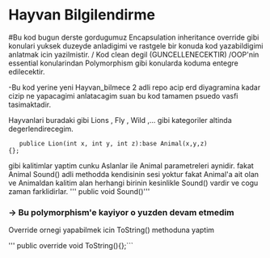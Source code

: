 # Hayvan Bilgilendirme

#Bu kod bugun derste gordugumuz Encapsulation inheritance override gibi konulari yuksek duzeyde anladigimi ve rastgele bir konuda kod yazabildigimi anlatmak icin yazilmistir.
/ Kod clean degil (GUNCELLENECEKTIR)
/OOP'nin essential konularindan Polymorphism gibi konularda koduma entegre edilecektir.

-Bu kod yerine yeni Hayvan_bilmece 2 adli repo acip erd diyagramina kadar cizip ne yapacagimi anlatacagim suan bu kod tamamen psuedo vasfi tasimaktadir.

Hayvanlari buradaki gibi Lions , Fly , Wild ,... gibi kategoriler altinda degerlendirecegim.
```public void class Lion:Animal
   publice Lion(int x, int y, int z):base Animal(x,y,z) 
{};
```
gibi kalitimlar yaptim cunku Aslanlar ile Animal parametreleri aynidir.
fakat
Animal Sound() adli methodda kendisinin sesi yoktur fakat Animal'a ait olan ve Animaldan kalitim alan herhangi birinin kesinlikle Sound() vardir  ve cogu zaman farklidirlar.
''' public void Sound()'''
### -> Bu polymorphism'e kayiyor o yuzden devam etmedim

Override ornegi yapabilmek icin ToString() methoduna yaptim

''' public override void ToString(){};```
